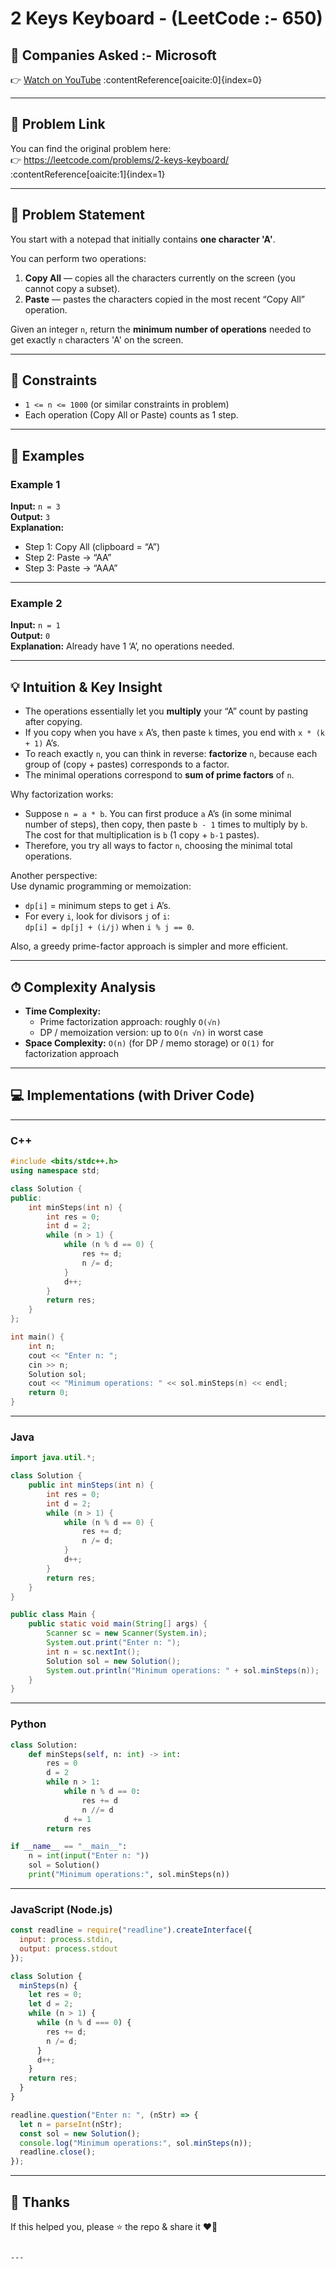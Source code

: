 # 2 Keys Keyboard - (LeetCode :- 650)

## 🏢 Companies Asked :- Microsoft 
👉 [Watch on YouTube](https://www.youtube.com/watch?v=jNfZH3mdjOA) :contentReference[oaicite:0]{index=0}

---

## 🔗 Problem Link

You can find the original problem here:  
👉 https://leetcode.com/problems/2-keys-keyboard/ :contentReference[oaicite:1]{index=1}

---

## 📝 Problem Statement

You start with a notepad that initially contains **one character 'A'**.  

You can perform two operations:

1. **Copy All** — copies all the characters currently on the screen (you cannot copy a subset).  
2. **Paste** — pastes the characters copied in the most recent “Copy All” operation.

Given an integer `n`, return the **minimum number of operations** needed to get exactly `n` characters 'A' on the screen.

---

## 📌 Constraints

- `1 <= n <= 1000` (or similar constraints in problem)  
- Each operation (Copy All or Paste) counts as 1 step.  

---

## 📌 Examples

### Example 1  
**Input:** `n = 3`  
**Output:** `3`  
**Explanation:**  
- Step 1: Copy All (clipboard = “A”)  
- Step 2: Paste → “AA”  
- Step 3: Paste → “AAA”

---

### Example 2  
**Input:** `n = 1`  
**Output:** `0`  
**Explanation:** Already have 1 ‘A’, no operations needed.

---

## 💡 Intuition & Key Insight

- The operations essentially let you **multiply** your “A” count by pasting after copying.
- If you copy when you have `x` A’s, then paste `k` times, you end with `x * (k + 1)` A’s.
- To reach exactly `n`, you can think in reverse: **factorize** `n`, because each group of (copy + pastes) corresponds to a factor.
- The minimal operations correspond to **sum of prime factors** of `n`.

Why factorization works:

- Suppose `n = a * b`. You can first produce `a` A’s (in some minimal number of steps), then copy, then paste `b - 1` times to multiply by `b`. The cost for that multiplication is `b` (1 copy + `b-1` pastes).
- Therefore, you try all ways to factor `n`, choosing the minimal total operations.

Another perspective:  
Use dynamic programming or memoization:  
- `dp[i]` = minimum steps to get `i` A’s.  
- For every `i`, look for divisors `j` of `i`:  
  `dp[i] = dp[j] + (i/j)` when `i % j == 0`.  

Also, a greedy prime-factor approach is simpler and more efficient.

---

## ⏱ Complexity Analysis

- **Time Complexity:**  
  - Prime factorization approach: roughly `O(√n)`  
  - DP / memoization version: up to `O(n √n)` in worst case  
- **Space Complexity:** `O(n)` (for DP / memo storage) or `O(1)` for factorization approach  

---

## 💻 Implementations (with Driver Code)

---

### **C++**

```cpp
#include <bits/stdc++.h>
using namespace std;

class Solution {
public:
    int minSteps(int n) {
        int res = 0;
        int d = 2;
        while (n > 1) {
            while (n % d == 0) {
                res += d;
                n /= d;
            }
            d++;
        }
        return res;
    }
};

int main() {
    int n;
    cout << "Enter n: ";
    cin >> n;
    Solution sol;
    cout << "Minimum operations: " << sol.minSteps(n) << endl;
    return 0;
}
````

---

### **Java**

```java
import java.util.*;

class Solution {
    public int minSteps(int n) {
        int res = 0;
        int d = 2;
        while (n > 1) {
            while (n % d == 0) {
                res += d;
                n /= d;
            }
            d++;
        }
        return res;
    }
}

public class Main {
    public static void main(String[] args) {
        Scanner sc = new Scanner(System.in);
        System.out.print("Enter n: ");
        int n = sc.nextInt();
        Solution sol = new Solution();
        System.out.println("Minimum operations: " + sol.minSteps(n));
    }
}
```

---

### **Python**

```python
class Solution:
    def minSteps(self, n: int) -> int:
        res = 0
        d = 2
        while n > 1:
            while n % d == 0:
                res += d
                n //= d
            d += 1
        return res

if __name__ == "__main__":
    n = int(input("Enter n: "))
    sol = Solution()
    print("Minimum operations:", sol.minSteps(n))
```

---

### **JavaScript (Node.js)**

```javascript
const readline = require("readline").createInterface({
  input: process.stdin,
  output: process.stdout
});

class Solution {
  minSteps(n) {
    let res = 0;
    let d = 2;
    while (n > 1) {
      while (n % d === 0) {
        res += d;
        n /= d;
      }
      d++;
    }
    return res;
  }
}

readline.question("Enter n: ", (nStr) => {
  let n = parseInt(nStr);
  const sol = new Solution();
  console.log("Minimum operations:", sol.minSteps(n));
  readline.close();
});
```

---
## 🙏 Thanks

If this helped you, please ⭐ the repo & share it ❤️🚀

```

---

